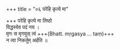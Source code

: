 +++
title = "०६ परेहि कृत्ये मा"

+++
परेहि कृत्ये मा तिष्ठो  
विद्धस्येव पदं नय ।  
मृगः स मृगयुस् त्वं +++(Bhatt. mṛgasya … taṃ)+++  
न त्वा निकर्तुम् अर्हति ॥